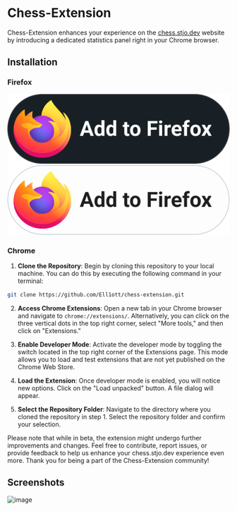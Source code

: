 # Chess-Extension

Chess-Extension enhances your experience on the [chess.stjo.dev](https://chess.stjo.dev) website by introducing a dedicated statistics panel right in your Chrome browser.

## Installation

### Firefox

[![Add to Firefox](firefox-dark.svg)](https://github.com/Ell1ott/chess-extension/releases/download/v0.1.0/chess-extension-v0.1.0.xpi#gh-dark-mode-only)
[![Add to Firefox](firefox-light.svg)](https://github.com/Ell1ott/chess-extension/releases/download/v0.1.0/chess-extension-v0.1.0.xpi#gh-light-mode-only)

### Chrome

1. **Clone the Repository**: Begin by cloning this repository to your local machine. You can do this by executing the following command in your terminal:

```bash
git clone https://github.com/Ell1ott/chess-extension.git
```

2. **Access Chrome Extensions**: Open a new tab in your Chrome browser and navigate to `chrome://extensions/`. Alternatively, you can click on the three vertical dots in the top right corner, select "More tools," and then click on "Extensions."

3. **Enable Developer Mode**: Activate the developer mode by toggling the switch located in the top right corner of the Extensions page. This mode allows you to load and test extensions that are not yet published on the Chrome Web Store.

4. **Load the Extension**: Once developer mode is enabled, you will notice new options. Click on the "Load unpacked" button. A file dialog will appear.

5. **Select the Repository Folder**: Navigate to the directory where you cloned the repository in step 1. Select the repository folder and confirm your selection.

Please note that while in beta, the extension might undergo further improvements and changes. Feel free to contribute, report issues, or provide feedback to help us enhance your chess.stjo.dev experience even more. Thank you for being a part of the Chess-Extension community!

## Screenshots

![image](https://github.com/Ell1ott/chess-extension/assets/85990359/1647ec97-c204-471b-b831-69bf9a16c3e3)

